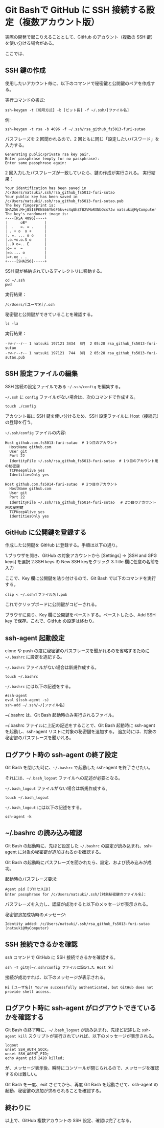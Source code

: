 # Git Bashで GitHub に SSH 接続する設定（複数アカウント版）
実際の開発で起こりえることとして、GitHub のアカウント（複数の SSH 鍵）を使い分ける場合がある。

ここでは、

## SSH 鍵の作成
使用したいアカウント毎に、以下のコマンドで秘密鍵と公開鍵のペアを作成する。

実行コマンドの書式:
```console
ssh-keygen -t [暗号方式] -b [ビット長] -f ~/.ssh/[ファイル名]
```
例:
```console
ssh-keygen -t rsa -b 4096 -f ~/.ssh/rsa_github_fs5013-furi-sutao
```

パスフレーズを 2 回聞かれるので、2 回ともに同じ「設定したいパスワード」を入力する。
```console
Generating public/private rsa key pair.
Enter passphrase (empty for no passphrase):
Enter same passphrase again:
```

2 回入力したパスフレーズが一致していたら、鍵の作成が実行される。
実行結果：
```
Your identification has been saved in /c/Users/natsuki/.ssh/rsa_github_fs5013-furi-sutao
Your public key has been saved in /c/Users/natsuki/.ssh/rsa_github_fs5013-furi-sutao.pub
The key fingerprint is:
SHA256:M+j8SIEPKNS66YkGF5kv+c4qGhZfB2VMoRXNbOcs7Jw natsuki@MyComputer
The key's randomart image is:
+---[RSA 4096]----+
|      oB*        |
|  .   =. = .     |
| . + o  o +      |
|. =. ... o o     |
|.o.+o.o.S o      |
|..O o=.. E       |
|o= +  =          |
|=o.... o         |
|=+.oo . .        |
+----[SHA256]-----+
```

SSH 鍵が格納されているディレクトリに移動する。
```console
cd ~/.ssh
pwd
```
実行結果：
```
/c/Users/[ユーザ名]/.ssh
```

秘密鍵と公開鍵ができていることを確認する。
```console
ls -la
```
実行結果：
```
-rw-r--r-- 1 natsuki 197121 3434  8月  2 05:28 rsa_github_fs5013-furi-sutao
-rw-r--r-- 1 natsuki 197121  744  8月  2 05:28 rsa_github_fs5013-furi-sutao.pub
```

## SSH 設定ファイルの編集
SSH 接続の設定ファイルである `~/.ssh/config` を編集する。  

`~/.ssh` に `config` ファイルがない場合は、次のコマンドで作成する。
```console
touch ./config
```

アカウント毎に SSH 鍵を使い分けるため、SSH 設定ファイルに Host（接続元）の登録を行う。

`~/.ssh/config` ファイルの内容:
```
Host github.com.fs5013-furi-sutao  # 1つ目のアカウント
  HostName github.com
  User git
  Port 22
  IdentityFile ~/.ssh/rsa_github_fs5013-furi-sutao  # 1つ目のアカウント用の秘密鍵
  TCPKeepAlive yes
  IdentitiesOnly yes

Host github.com.fs5014-furi-sutao  # 2つ目のアカウント
  HostName github.com
  User git
  Port 22
  IdentityFile ~/.ssh/rsa_github_fs5014-furi-sutao　 # 2つ目のアカウント用の秘密鍵
  TCPKeepAlive yes
  IdentitiesOnly yes
```

## GitHub に公開鍵を登録する  
作成した公開鍵を GitHub に登録する。手順は以下の通り。

1.ブラウザを開き、GitHub の対象アカウントから [Settings] -> [SSH and GPG keys] を選択
2.SSH keys の New SSH keyをクリック
3.Title 欄に任意の名前を入力

ここで、Key 欄に公開鍵を貼り付けるので、Git Bash で以下のコマンドを実行する。
```console
clip < ~/.ssh/[ファイル名].pub
```

これでクリップボードに公開鍵がコピーされる。

ブラウザに戻り、Key 欄に公開鍵をペーストする。ペーストしたら、Add SSH key で保存。これで、GitHub の設定は終わり。

## ssh-agent 起動設定
clone や push の度に秘密鍵のパスフレーズを聞かれるのを省略するために `~/.bashrc` に設定を追記する。

`~/.bashrc` ファイルがない場合は新規作成する。
```console
touch ~/.bashrc
```

`~/.bashrc` には以下の記述をする。
```
#ssh-agent
eval $(ssh-agent -s)
ssh-add ~/.ssh/~/[ファイル名]
```

~/.bashrc は、Git Bash 起動時のみ実行されるファイル。

~/.bashrc ファイルに上記の記述をすることで、Git Bash 起動時に ssh-agent を起動し、ssh-agent リストに対象の秘密鍵を追加する。
追加時には、対象の秘密鍵のパスフレーズを聞かれる。

## ログアウト時の ssh-agent の終了設定
Git Bash を閉じた時に、`~/.bashrc` で起動した ssh-agent を終了させたい。

それには、`~/.bash_logout` ファイルへの記述が必要となる。

`~/.bash_logout` ファイルがない場合は新規作成する。
```console
touch ~/.bash_logout
```

`~/.bash_logout` には以下の記述をする。
```
ssh-agent -k
```

## ~/.bashrc の読み込み確認
Git Bash の起動時に、先ほど設定した `~/.bashrc` の設定が読み込まれ、ssh-agent に対象の秘密鍵が追加されるかを確認する。

Git Bash の起動時にパスフレーズを聞かれたら、設定、および読み込みが成功。

起動時のパスフレーズ要求:
```
Agent pid [プロセスID]
Enter passphrase for /c/Users/natsuki/.ssh/[対象秘密鍵のファイル名]:
```

パスフレーズを入力し、認証が成功すると以下のメッセージが表示される。

秘密鍵追加成功時のメッセージ:
```
Identity added: /c/Users/natsuki/.ssh/rsa_github_fs5013-furi-sutao (natsuki@MyComputer)
```

## SSH 接続できるかを確認
ssh コマンドで GitHub に SSH 接続できるかを確認する。

```console
ssh -T git@[~/.ssh/config ファイルに設定した Host 名]
```

接続が成功すれば、以下のメッセージが表示される。
```
Hi [ユーザ名]! You've successfully authenticated, but GitHub does not provide shell access.
```

## ログアウト時に ssh-agent がログアウトできているかを確認する
Git Bash の終了時に、`~/.bash_logout` が読み込まれ、先ほど記述した `ssh-agent kill` スクリプトが実行されていれば、以下のメッセージが表示される。
```
logout
unset SSH_AUTH_SOCK;
unset SSH_AGENT_PID;
echo Agent pid 2420 killed;
```

が、メッセージ表示後、瞬時にコンソールが閉じられるので、メッセージを確認するのは難しい。

Git Bash を一度、exit させてから、再度 Git Bash を起動させて、ssh-agent の起動、秘密鍵の追加が求められることを確認する。

## 終わりに
以上で、GitHub 複数アカウントの SSH 設定、確認は完了となる。  
  
